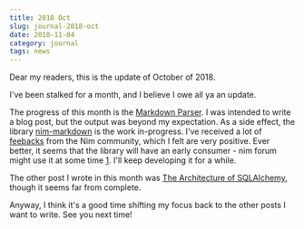 ```yaml
---
title: 2018 Oct
slug: journal-2018-oct
date: 2018-11-04
category: journal
tags: news
---
```


Dear my readers, this is the update of October of 2018.

I've been stalked for a month, and I believe I owe all ya an update.

The progress of this month is the [Markdown Parser]. I was intended to write a blog post, but the output was beyond my expectation. As a side effect, the library [nim-markdown] is the work in-progress. I've received a lot of [feebacks](https://github.com/soasme/nim-markdown/issues?utf8=%E2%9C%93&q=is%3Aissue) from the Nim community, which I felt are very positive. Ever better, it seems that the library will have an early consumer - nim forum might use it at some time [1]. I'll keep developing it for a while.

The other post I wrote in this month was [The Architecture of SQLAlchemy](https://enqueuezero.com/the-architecture-of-sqlalchemy.html), though it seems far from complete.

Anyway, I think it's a good time shifting my focus back to the other posts I want to write. See you next time!

[Markdown Parser]: https://enqueuezero.com/markdown-parser.html
[nim-markdown]: https://github.com/soasme/nim-markdown
[1]: https://github.com/nim-lang/Nim/issues/9291#issuecomment-431945866
